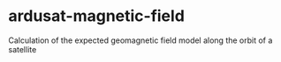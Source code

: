 ardusat-magnetic-field
======================

Calculation of the expected geomagnetic field model along the orbit of a satellite
